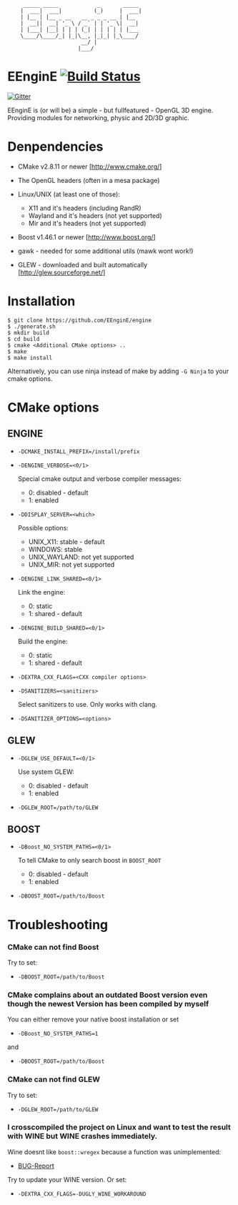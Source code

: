 ```
     _____ _____            _       _____
    |  ___|  ___|          (_)     |  ___|
    | |__ | |__ _ __   __ _ _ _ __ | |__
    |  __||  __| '_ \ / _` | | '_ \|  __|
    | |___| |__| | | | (_| | | | | | |___
    \____/\____/_| |_|\__, |_|_| |_\____/
                       __/ |
                      |___/
```

# EEnginE [![Build Status](<https://travis-ci.org/EEnginE/engine.svg?branch=master>)](<https://travis-ci.org/EEnginE/engine>)

[![Gitter](https://badges.gitter.im/Join%20Chat.svg)](https://gitter.im/EEnginE/engine?utm_source=badge&utm_medium=badge&utm_campaign=pr-badge&utm_content=badge)

EEnginE is (or will be) a simple - but fullfeatured - OpenGL 3D engine.
Providing modules for networking, physic and 2D/3D graphic.

# Denpendencies

-   CMake v2.8.11 or newer [<http://www.cmake.org/>]
-   The OpenGL headers (often in a mesa package)
-   Linux/UNIX (at least one of those):
    -   X11 and it's headers (including RandR)
    -   Wayland and it's headers (not yet supported)
    -   Mir and it's headers (not yet supported)
-   Boost v1.46.1 or newer [<http://www.boost.org/>]
-   gawk - needed for some additional utils (mawk wont work!)

-   GLEW - downloaded and built automatically [<http://glew.sourceforge.net/>]

# Installation

```
$ git clone https://github.com/EEnginE/engine
$ ./generate.sh
$ mkdir build
$ cd build
$ cmake <Additional CMake options> ..
$ make
$ make install
```

Alternatively, you can use ninja instead of make by adding `-G Ninja` to your cmake options.

# CMake options

## ENGINE

-   `-DCMAKE_INSTALL_PREFIX=/install/prefix`

-   `-DENGINE_VERBOSE=<0/1>`

    Special cmake output and verbose compiler messages:
      - 0: disabled - default
      - 1: enabled

-   `-DDISPLAY_SERVER=<which>`

    Possible options:
      - UNIX_X11: stable - default
      - WINDOWS: stable
      - UNIX_WAYLAND: not yet supported
      - UNIX_MIR: not yet supported


-   `-DENGINE_LINK_SHARED=<0/1>`

    Link the engine:
      - 0: static
      - 1: shared - default


-   `-DENGINE_BUILD_SHARED=<0/1>`

    Build the engine:
      - 0: static
      - 1: shared - default


-   `-DEXTRA_CXX_FLAGS=<CXX compiler options>`

-   `-DSANITIZERS=<sanitizers>`

    Select sanitizers to use. Only works with clang.

-   `-DSANITIZER_OPTIONS=<options>`

## GLEW

-   `-DGLEW_USE_DEFAULT=<0/1>`

    Use system GLEW:
      - 0: disabled - default
      - 1: enabled


-   `-DGLEW_ROOT=/path/to/GLEW`

## BOOST

-   `-DBoost_NO_SYSTEM_PATHS=<0/1>`

    To tell CMake to only search boost in `BOOST_ROOT`
      - 0: disabled - default
      - 1: enabled


-   `-DBOOST_ROOT=/path/to/Boost`

# Troubleshooting

### CMake can not find Boost

Try to set:
-   `-DBOOST_ROOT=/path/to/Boost`

### CMake complains about an outdated Boost version even though the newest Version has been compiled by myself

You can either remove your native boost installation or set
-    `-DBoost_NO_SYSTEM_PATHS=1`

and

-    `-DBOOST_ROOT=/path/to/Boost`

### CMake can not find GLEW

Try to set:
-    `-DGLEW_ROOT=/path/to/GLEW`

### I crosscompiled the project on Linux and want to test the result with WINE but WINE crashes immediately.

Wine doesnt like `boost::wregex` because a function was unimplemented:

-    [BUG-Report](http://bugs.winehq.org/show_bug.cgi?id=36617)

Try to update your WINE version.
Or set:

-    `-DEXTRA_CXX_FLAGS=-DUGLY_WINE_WORKAROUND`
